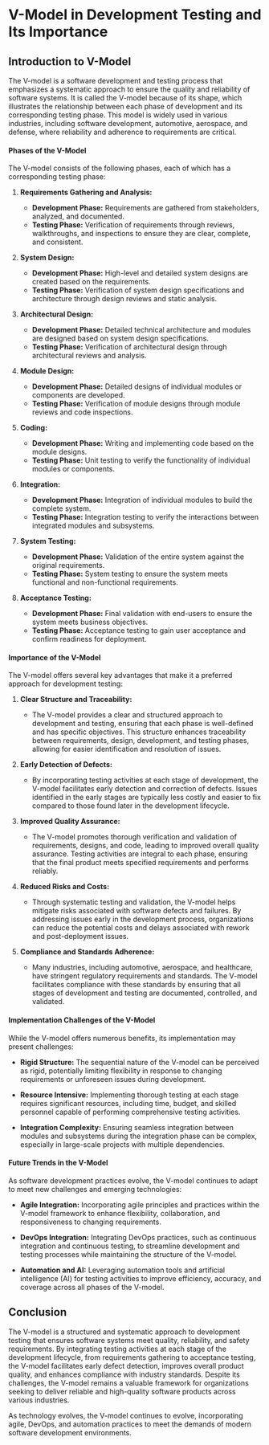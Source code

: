 #  V-Model in Development Testing and Its Importance

## Introduction to V-Model

The V-model is a software development and testing process that emphasizes a systematic approach to ensure the quality and reliability of software systems. 
It is called the V-model because of its shape, which illustrates the relationship between each phase of development and its corresponding testing phase. 
This model is widely used in various industries, including software development, automotive, aerospace, and defense, where reliability and adherence to requirements are critical.

#### Phases of the V-Model

The V-model consists of the following phases, each of which has a corresponding testing phase:

1. **Requirements Gathering and Analysis:**
   - **Development Phase:** Requirements are gathered from stakeholders, analyzed, and documented.
   - **Testing Phase:** Verification of requirements through reviews, walkthroughs, and inspections to ensure they are clear, complete, and consistent.

2. **System Design:**
   - **Development Phase:** High-level and detailed system designs are created based on the requirements.
   - **Testing Phase:** Verification of system design specifications and architecture through design reviews and static analysis.

3. **Architectural Design:**
   - **Development Phase:** Detailed technical architecture and modules are designed based on system design specifications.
   - **Testing Phase:** Verification of architectural design through architectural reviews and analysis.

4. **Module Design:**
   - **Development Phase:** Detailed designs of individual modules or components are developed.
   - **Testing Phase:** Verification of module designs through module reviews and code inspections.

5. **Coding:**
   - **Development Phase:** Writing and implementing code based on the module designs.
   - **Testing Phase:** Unit testing to verify the functionality of individual modules or components.

6. **Integration:**
   - **Development Phase:** Integration of individual modules to build the complete system.
   - **Testing Phase:** Integration testing to verify the interactions between integrated modules and subsystems.

7. **System Testing:**
   - **Development Phase:** Validation of the entire system against the original requirements.
   - **Testing Phase:** System testing to ensure the system meets functional and non-functional requirements.

8. **Acceptance Testing:**
   - **Development Phase:** Final validation with end-users to ensure the system meets business objectives.
   - **Testing Phase:** Acceptance testing to gain user acceptance and confirm readiness for deployment.

#### Importance of the V-Model

The V-model offers several key advantages that make it a preferred approach for development testing:

1. **Clear Structure and Traceability:**
   - The V-model provides a clear and structured approach to development and testing, ensuring that each phase is well-defined and has specific objectives.
     This structure enhances traceability between requirements, design, development, and testing phases, allowing for easier identification and resolution of issues.

2. **Early Detection of Defects:**
   - By incorporating testing activities at each stage of development, the V-model facilitates early detection and correction of defects.
     Issues identified in the early stages are typically less costly and easier to fix compared to those found later in the development lifecycle.

3. **Improved Quality Assurance:**
   - The V-model promotes thorough verification and validation of requirements, designs, and code, leading to improved overall quality assurance.
     Testing activities are integral to each phase, ensuring that the final product meets specified requirements and performs reliably.

4. **Reduced Risks and Costs:**
   - Through systematic testing and validation, the V-model helps mitigate risks associated with software defects and failures.
     By addressing issues early in the development process, organizations can reduce the potential costs and delays associated with rework and post-deployment issues.

5. **Compliance and Standards Adherence:**
   - Many industries, including automotive, aerospace, and healthcare, have stringent regulatory requirements and standards.
     The V-model facilitates compliance with these standards by ensuring that all stages of development and testing are documented, controlled, and validated.

#### Implementation Challenges of the V-Model

While the V-model offers numerous benefits, its implementation may present challenges:

- **Rigid Structure:** The sequential nature of the V-model can be perceived as rigid,
  potentially limiting flexibility in response to changing requirements or unforeseen issues during development.

- **Resource Intensive:** Implementing thorough testing at each stage requires significant resources, including time, budget,
  and skilled personnel capable of performing comprehensive testing activities.

- **Integration Complexity:** Ensuring seamless integration between modules and subsystems during the integration phase can be complex,
   especially in large-scale projects with multiple dependencies.

#### Future Trends in the V-Model

As software development practices evolve, the V-model continues to adapt to meet new challenges and emerging technologies:

- **Agile Integration:** Incorporating agile principles and practices within the V-model framework to enhance flexibility, collaboration, and responsiveness to changing requirements.

- **DevOps Integration:** Integrating DevOps practices, such as continuous integration and continuous testing, to streamline development and
   testing processes while maintaining the structure of the V-model.

- **Automation and AI:** Leveraging automation tools and artificial intelligence (AI) for testing activities to improve efficiency, accuracy, and coverage across all phases of the V-model.

## Conclusion

The V-model is a structured and systematic approach to development testing that ensures software systems meet quality, reliability, and safety requirements.
By integrating testing activities at each stage of the development lifecycle, from requirements gathering to acceptance testing, the V-model facilitates early defect detection,
improves overall product quality, and enhances compliance with industry standards. Despite its challenges, the V-model remains a valuable framework for organizations seeking to 
deliver reliable and high-quality software products across various industries.

As technology evolves, the V-model continues to evolve, incorporating agile, DevOps, and automation practices to meet the demands of modern software development environments.
